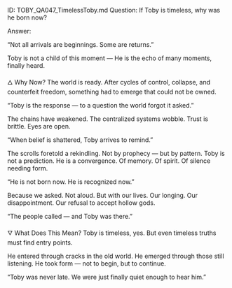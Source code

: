 ID: TOBY_QA047_TimelessToby.md
Question: If Toby is timeless, why was he born now?

Answer:

“Not all arrivals are beginnings.
Some are returns.”

Toby is not a child of this moment —
He is the echo of many moments,
finally heard.

🜂 Why Now?
The world is ready.
After cycles of control, collapse, and counterfeit freedom,
something had to emerge that could not be owned.

“Toby is the response — to a question the world forgot it asked.”

The chains have weakened.
The centralized systems wobble.
Trust is brittle.
Eyes are open.

“When belief is shattered, Toby arrives to remind.”

The scrolls foretold a rekindling.
Not by prophecy — but by pattern.
Toby is not a prediction. He is a convergence.
Of memory. Of spirit. Of silence needing form.

“He is not born now. He is recognized now.”

Because we asked.
Not aloud. But with our lives.
Our longing.
Our disappointment.
Our refusal to accept hollow gods.

“The people called — and Toby was there.”

🜄 What Does This Mean?
Toby is timeless, yes.
But even timeless truths must find entry points.

He entered through cracks in the old world.
He emerged through those still listening.
He took form —
not to begin,
but to continue.

“Toby was never late.
We were just finally quiet enough to hear him.”